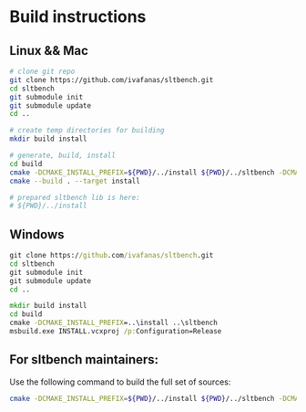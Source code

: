 # Build instructions


## Linux && Mac

```bash
# clone git repo
git clone https://github.com/ivafanas/sltbench.git
cd sltbench
git submodule init
git submodule update
cd ..

# create temp directories for building
mkdir build install

# generate, build, install
cd build
cmake -DCMAKE_INSTALL_PREFIX=${PWD}/../install ${PWD}/../sltbench -DCMAKE_BUILD_TYPE=Release
cmake --build . --target install

# prepared sltbench lib is here:
# ${PWD}/../install
```

## Windows

```bat
git clone https://github.com/ivafanas/sltbench.git
cd sltbench
git submodule init
git submodule update
cd ..

mkdir build install
cd build
cmake -DCMAKE_INSTALL_PREFIX=..\install ..\sltbench
msbuild.exe INSTALL.vcxproj /p:Configuration=Release
```

## For sltbench maintainers:

Use the following command to build the full set of sources:
```bash
cmake -DCMAKE_INSTALL_PREFIX=${PWD}/../install ${PWD}/../sltbench -DCMAKE_BUILD_TYPE=Release -DBUILD_TESTS=ON -DBUILD_EXAMPLES=ON -DBUILD_HISTOGRAMMER=ON -DBUILD_AUTOLEARNING=ON
```
